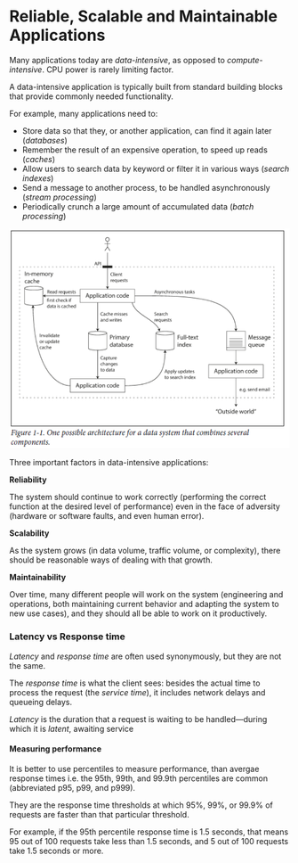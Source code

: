 # Reliable, Scalable and Maintainable Applications

Many applications today are *data-intensive*, as opposed to *compute-intensive*. CPU power is rarely limiting factor.

A data-intensive application is typically built from standard building blocks that provide commonly needed functionality. 

For example, many applications need to:
* Store data so that they, or another application, can find it again later (*databases*)
* Remember the result of an expensive operation, to speed up reads (*caches*)
* Allow users to search data by keyword or filter it in various ways (*search indexes*)
* Send a message to another process, to be handled asynchronously (*stream processing*)
* Periodically crunch a large amount of accumulated data (*batch processing*)

![Example of one possible architecture covering most of above components](chap1-arch-example1.PNG)

Three important factors in data-intensive applications:

**Reliability**

The system should continue to work correctly (performing the correct function at
the desired level of performance) even in the face of adversity (hardware or software
faults, and even human error). 

**Scalability**

As the system grows (in data volume, traffic volume, or complexity), there should
be reasonable ways of dealing with that growth. 

**Maintainability** 

Over time, many different people will work on the system (engineering and operations,
both maintaining current behavior and adapting the system to new use
cases), and they should all be able to work on it productively. 

### Latency vs Response time

*Latency* and *response time* are often used synonymously, but they are not the same. 

The *response time* is what the client sees: besides the actual time to process the request (the *service time*), it includes
network delays and queueing delays. 

*Latency* is the duration that a request is waiting to be handled—during which it is *latent*, awaiting service

#### Measuring performance

It is better to use percentiles to measure performance, than avergae response times i.e. the 95th, 99th, and 99.9th percentiles are common (abbreviated p95, p99, and p999).

They are the response time thresholds at which 95%, 99%, or 99.9% of requests are faster than that particular threshold. 

For example, if the 95th percentile response time is 1.5 seconds, that means 95 out of 100 requests take less than 1.5 seconds, and 5 out of 100 requests take 1.5 seconds or more.
